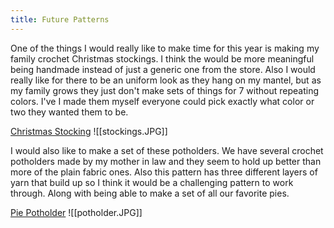 ```yaml
---
title: Future Patterns
---
```

One of the things I would really like to make time for this year is making my family crochet Christmas stockings. I think the would be more meaningful being handmade instead of just a generic one from the store. Also I would really like for there to be an uniform look as they hang on my mantel, but as my family grows they just don't make sets of things for 7 without repeating colors. I've I made them myself everyone could pick exactly what color or two they wanted them to be. 

[Christmas Stocking](assets/stocking.pdf)
![[stockings.JPG]]


I would also like to make a set of these potholders. We have several crochet potholders made by my mother in law and they seem to hold up better than more of the plain fabric ones. Also this pattern has three different layers of yarn that build up so I think it would be a challenging pattern to work through. Along with being able to make a set of all our favorite pies. 

[Pie Potholder](assets/potholder.pdf)
![[potholder.JPG]]




